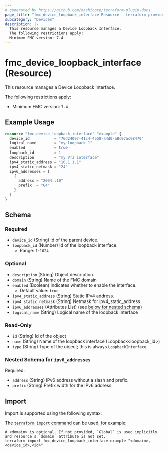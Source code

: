 ```yaml
---
# generated by https://github.com/hashicorp/terraform-plugin-docs
page_title: "fmc_device_loopback_interface Resource - terraform-provider-fmc"
subcategory: "Devices"
description: |-
  This resource manages a Device Loopback Interface.
  The following restrictions apply:
  Minimum FMC version: 7.4
---
```


# fmc_device_loopback_interface (Resource)

This resource manages a Device Loopback Interface.

The following restrictions apply:
  - Minimum FMC version: `7.4`

## Example Usage

```terraform
resource "fmc_device_loopback_interface" "example" {
  device_id           = "76d24097-41c4-4558-a4d0-a8c07ac08470"
  logical_name        = "my_loopback_1"
  enabled             = true
  loopback_id         = 1
  description         = "my VTI interface"
  ipv4_static_address = "10.1.1.1"
  ipv4_static_netmask = "24"
  ipv6_addresses = [
    {
      address = "2004::10"
      prefix  = "64"
    }
  ]
}
```

<!-- schema generated by tfplugindocs -->
## Schema

### Required

- `device_id` (String) Id of the parent device.
- `loopback_id` (Number) Id of the loopback interface.
  - Range: `1`-`1024`

### Optional

- `description` (String) Object description.
- `domain` (String) Name of the FMC domain
- `enabled` (Boolean) Indicates whether to enable the interface.
  - Default value: `true`
- `ipv4_static_address` (String) Static IPv4 address.
- `ipv4_static_netmask` (String) Netmask for ipv4_static_address.
- `ipv6_addresses` (Attributes List) (see [below for nested schema](#nestedatt--ipv6_addresses))
- `logical_name` (String) Logical name of the loopback interface

### Read-Only

- `id` (String) Id of the object
- `name` (String) Name of the loopback interface (Loopback<loopback_id>)
- `type` (String) Type of the object; this is always `LoopbackInterface`.

<a id="nestedatt--ipv6_addresses"></a>
### Nested Schema for `ipv6_addresses`

Required:

- `address` (String) IPv6 address without a slash and prefix.
- `prefix` (String) Prefix width for the IPv6 address.

## Import

Import is supported using the following syntax:

The [`terraform import` command](https://developer.hashicorp.com/terraform/cli/commands/import) can be used, for example:

```shell
# <domain> is optional. If not provided, `Global` is used implicitly and resource's `domain` attribute is not set.
terraform import fmc_device_loopback_interface.example "<domain>,<device_id>,<id>"
```

